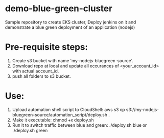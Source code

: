 # demo-blue-green-cluster
Sample repository to create EKS cluster, Deploy jenkins on it and demonstrate a blue green deployment of an application (nodejs)

# Pre-requisite steps:
1. Create s3 bucket with name 'my-nodejs-bluegreen-source'.
2. Download repo at local and update all occurances of <your_account_id> with actual account_id.
3. push all folders to s3 bucket.


# Use:
1. Upload automation shell script to CloudShell:
	aws s3 cp s3://my-nodejs-bluegreen-source/automation_script/deploy.sh .
2. Make it executable: 
	chmod +x deploy.sh
3. Run it to switch traffic between blue and green:
   ./deploy.sh blue or ./deploy.sh green
